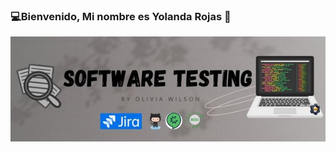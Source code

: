  ### 💻Bienvenido, Mi nombre es Yolanda Rojas 👋 
 ![](https://github.com/Yolanda-R/Yolanda-R/blob/85ce194e1bfa4bdc25d5dd036c70b32a694df341/SOFTWARE%20TESTING.jpg) 
<!--
**Yolanda-R/Yolanda-R** is a ✨ _special_ ✨ repository because its `README.md` (this file) appears on your GitHub profile.

Here are some ideas to get you started:

- 🔭 I’m currently working on ...
- 🌱 I’m currently learning ...
- 👯 I’m looking to collaborate on ...
- 🤔 I’m looking for help with ...
- 💬 Ask me about ...
- 📫 How to reach me: ...
- 😄 Pronouns: ...
- ⚡ Fun fact: ...
-->
